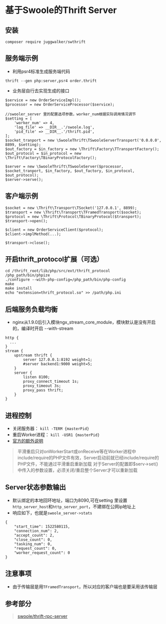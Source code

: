 # 基于Swoole的Thrift Server


## 安装
```
composer require juggwalker/swthrift
```

## 服务端示例
* 利用psr4标准生成服务端代码
```
thrift --gen php:server,psr4 order.thrift
```
* 业务层自行去实现生成的接口
```
$service = new OrderServiceImpl();
$processor = new OrderServiceProcessor($service);

//swooler_server 里的配置选项参数，worker_num根据实际调用情况调节
$setting = [
    'worker_num' => 4,
    'log_file' => __DIR__.'/swoole.log',
    'pid_file' => __DIR__.'/thrift.pid',
];
$socket_tranport = new \SwooleThrift\TSwooleServerTransport('0.0.0.0', 8899, $setting);
$out_factory = $in_factory = new \Thrift\Factory\TTransportFactory();
$out_protocol = $in_protocol = new \Thrift\Factory\TBinaryProtocolFactory();

$server = new \SwooleThrift\TSwooleServer($processor, $socket_tranport, $in_factory, $out_factory, $in_protocol, $out_protocol);
$server->serve();
```

## 客户端示例
```
$socket = new \Thrift\Transport\TSocket('127.0.0.1', 8899);
$transport = new \Thrift\Transport\TFramedTransport($socket);
$protocol = new \Thrift\Protocol\TBinaryProtocol($transport);
$transport->open();

$client = new OrderServiceClient($protocol);
$client->implMethod(...);

$transport->close();
```


## 开启thrift_protocol扩展（可选）
```
cd /thrift_root/lib/php/src/ext/thrift_protocol
/php_path/bin/phpize
./configure --with-php-config=/php_path/bin/php-config
make
make install
echo "extension=thrift_protocol.so" >> /path/php.ini
```

## 后端服务负载均衡
* nginx从1.9.0后引入模块ngx_stream_core_module，模块默认是没有开启的，编译时开启 --with-stream
```
http {
  ...
}
stream {
    upstream thrift {
        server 127.0.0.1:8192 weight=1;
        #server backend1:9000 weight=5;
    }
    server {
        listen 8100;
        proxy_connect_timeout 1s;
        proxy_timeout 3s;
        proxy_pass thrift;
    }
}
```

## 进程控制
* 关闭服务器： `kill -TERM {masterPid}`
* 重启Worker进程： `kill -USR1 {masterPid}`
* [官方的额外说明](https://wiki.swoole.com/wiki/page/p-server/reload.html)
> 平滑重启只对onWorkerStart或onReceive等在Worker进程中include/require的PHP文件有效，Server启动前就已经include/require的PHP文件，不能通过平滑重启重新加载
> 对于Server的配置即$serv->set()中传入的参数设置，必须关闭/重启整个Server才可以重新加载



## Server状态参数输出
* 默认绑定的本地回环地址，端口为8090,可在setting 里设置`http_server_host`和`http_server_port`，不建绑在公网ip地址上
* 响应如下，也就是`swoole_server->stats`
```
{
    "start_time": 1522580115,
    "connection_num": 2,
    "accept_count": 2,
    "close_count": 0,
    "tasking_num": 0,
    "request_count": 0,
    "worker_request_count": 0
}
```

## 注意事项
* 由于传输层是用`TFramedTransport`，所以对应的客户端也是要采用该传输层


## 参考部分
> [swoole/thrift-rpc-server](https://github.com/swoole/thrift-rpc-server)